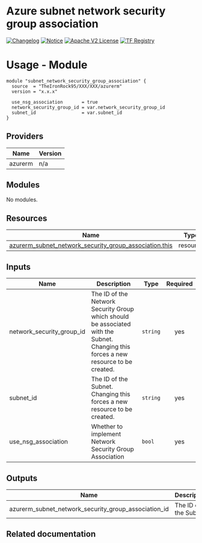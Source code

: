 <!-- BEGIN_TF_DOCS -->
 # Azure subnet network security group association
[![Changelog](https://img.shields.io/badge/changelog-release-green.svg)](CHANGELOG.md) [![Notice](https://img.shields.io/badge/notice-copyright-yellow.svg)](NOTICE) [![Apache V2 License](https://img.shields.io/badge/license-Apache%20V2-orange.svg)](LICENSE) [![TF Registry](https://img.shields.io/badge/terraform-registry-blue.svg)](https://registry.terraform.io/modules/TheIronRock95/resourcegroup/azurerm/latest)

# Usage - Module

```hcl
module "subnet_network_security_group_association" {
  source  = "TheIronRock95/XXX/XXX/azurerm"
  version = "x.x.x"

  use_nsg_association       = true
  network_security_group_id = var.network_security_group_id
  subnet_id                 = var.subnet_id
}
```
## Providers

| Name | Version |
|------|---------|
| azurerm | n/a |

## Modules

No modules.

## Resources

| Name | Type |
|------|------|
| [azurerm_subnet_network_security_group_association.this](https://registry.terraform.io/providers/hashicorp/azurerm/latest/docs/resources/subnet_network_security_group_association) | resource |

## Inputs

| Name | Description | Type | Required |
|------|-------------|------|:--------:|
| network\_security\_group\_id | The ID of the Network Security Group which should be associated with the Subnet. Changing this forces a new resource to be created. | `string` | yes |
| subnet\_id | The ID of the Subnet. Changing this forces a new resource to be created. | `string` | yes |
| use\_nsg\_association | Whether to implement Network Security Group Association | `bool` | yes |

## Outputs

| Name | Description |
|------|-------------|
| azurerm\_subnet\_network\_security\_group\_association\_id | The ID of the Subnet. |

## Related documentation
<!-- END_TF_DOCS -->